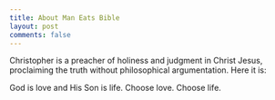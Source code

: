 ```yaml
---
title: About Man Eats Bible
layout: post
comments: false
---
```


Christopher is a preacher of holiness and judgment in Christ Jesus, proclaiming the truth without philosophical argumentation. Here it is:

God is love and His Son is life. Choose love. Choose life.